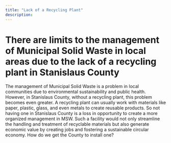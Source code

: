 ```yaml
---
title: "Lack of a Recycling Plant"
description: ‎
---
```


# There are limits to the management of Municipal Solid Waste in local areas due to the lack of a recycling plant in Stanislaus County

The management of Municipal Solid Waste is a problem in local communities due to environmental sustainability and public health. However, in Stanislaus County, without a recycling plant, this problem becomes even greater. A recycling plant can usually work with materials like paper, plastic, glass, and even metals to create reusable products. So not having one in Stanislaus County is a loss in opportunity to create a more organized management in MSW. Such a facility would not only streamline the handling and treatment of recyclable materials but also generate economic value by creating jobs and fostering a sustainable circular economy. How do we get the County to install one?

